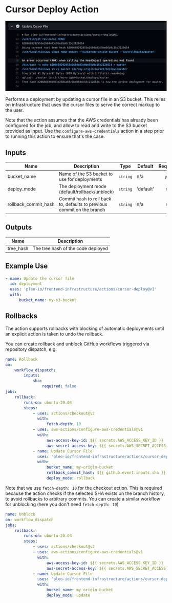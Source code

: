 # Cursor Deploy Action

![](./screenshot.png)

Performs a deployment by updating a cursor file in an S3 bucket. This relies on infrastructure that
uses the cursor files to serve the correct markup to the user.

Note that the action assumes that the AWS credentials has already been configured for the job, and
allow to read and write to the S3 bucket provided as input. Use the `configure-aws-credentials`
action in a step prior to running this action to ensure that's the case.

## Inputs

| Name                 | Description                                                            | Type     | Default   | Required |
| -------------------- | ---------------------------------------------------------------------- | -------- | --------- | :------: |
| bucket_name          | Name of the S3 bucket to use for deployments                           | `string` | n/a       |   yes    |
| deploy_mode          | The deployment mode (default/rollback/unblock)                         | `string` | 'default' |    no    |
| rollback_commit_hash | Commit hash to roll back to, defaults to previous commit on the branch | `string` | n/a       |    no    |

## Outputs

| Name      | Description                        |
| --------- | ---------------------------------- |
| tree_hash | The tree hash of the code deployed |

## Example Use

```yml
- name: Update the cursor file
  id: deployment
  uses: 'pleo-io/frontend-infrastructure/actions/cursor-deploy@v1'
  with:
      bucket_name: my-s3-bucket
```

## Rollbacks

The action supports rollbacks with blocking of automatic deployments until an explicit action is
taken to undo the rollback.

You can create rollback and unblock GitHub workflows triggered via repository dispatch, e.g.

```yml
name: Rollback
on:
    workflow_dispatch:
        inputs:
            sha:
                required: false
jobs:
    rollback:
        runs-on: ubuntu-20.04
        steps:
            - uses: actions/checkout@v2
              with:
                  fetch-depth: 10
            - uses: aws-actions/configure-aws-credentials@v1
              with:
                  aws-access-key-id: ${{ secrets.AWS_ACCESS_KEY_ID }}
                  aws-secret-access-key: ${{ secrets.AWS_SECRET_ACCESS_KEY }}
            - name: Update Cursor File
              uses: 'pleo-io/frontend-infrastructure/actions/cursor-deploy@v1'
              with:
                  bucket_name: my-origin-bucket
                  rollback_commit_hash: ${{ github.event.inputs.sha }}
                  deploy_mode: rollback
```

Note that we use `fetch-depth: 10` for the checkout action. This is required because the action
checks if the selected SHA exists on the branch history, to avoid rollbacks to arbitrary commits.
You can create a similar workflow for unblocking (here you don't need `fetch-depth: 10`)

```yml
name: Unblock
on: workflow_dispatch
jobs:
    rollback:
        runs-on: ubuntu-20.04
        steps:
            - uses: actions/checkout@v2
            - uses: aws-actions/configure-aws-credentials@v1
              with:
                  aws-access-key-id: ${{ secrets.AWS_ACCESS_KEY_ID }}
                  aws-secret-access-key: ${{ secrets.AWS_SECRET_ACCESS_KEY }}
            - name: Update Cursor File
              uses: 'pleo-io/frontend-infrastructure/actions/cursor-deploy@v1'
              with:
                  bucket_name: my-origin-bucket
                  deploy_mode: update
```
